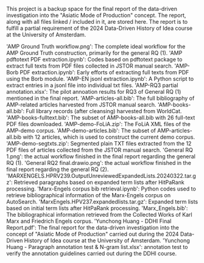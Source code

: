 This project is a backup space for the final report of the data-driven investigation into the "Asiatic Mode of Production" concept.
The report, along with all files linked / included in it, are stored here.
The report is to fulfill a partial requirement of the 2024 Data-Driven History of Idea course at the University of Amsterdam.

'AMP Ground Truth workflow.png': The complete ideal workflow for the AMP Ground Truth construction, primarily for the general RQ (1).
'AMP pdftotext PDF extraction.ipynb': Codes based on pdftotext package to extract full texts from PDF files collected in JSTOR manual search.
'AMP- Borb PDF extraction.ipynb': Early efforts of extracting full texts from PDF using the Borb module.
'AMP-EN jsonl extraction.ipynb': A Python script to extract entries in a jsonl file into individual txt files.
'AMP-RQ3 partial annotation.xlsx': The pilot annoation results for RQ3 of General RQ (1) mentioned in the final report.
'AMP-articles-all.bib': The full bibliography of AMP-related articles harvested from JSTOR manual search.
'AMP-books-all.bib': Full library records (after cleansing) harvested from WorldCat.
'AMP-books-fulltext.bib': The subset of AMP-books-all.bib with 26 full-text PDF files downloaded.
'AMP-demo-FoLiA.zip': The FoLiA XML files of the AMP-demo corpus.
'AMP-demo-articles.bib': The subset of AMP-articles-all.bib with 12 articles, which is used to construct the current demo corpus.
'AMP-demo-segtxts.zip': Segmented plain TXT files extracted from the 12 PDF files of articles collected from the JSTOR manual search.
'General RQ 1.png': the actual workflow finished in the final report regarding the general RQ (1).
'General RQ2 final.drawio.png': the actual workflow finished in the final report regarding the general RQ (2).
'MARXENGELS.HPRV239.OutputUnreviewedExpandedLists.20240322.tar.gz':  Retrieved paragraphs based on expanded term lists after HitPaRank processing.
'Marx-Engels corpus bib retrieval.ipynb': Python codes used to retrieve bibliographical information of the Marx-Engels corpus on AutoSearch.
'MarxEngels.HPV237.expandedlists.tar.gz': Expanded term lists based on initial term lists after HitPaRank processing.
'Marx_Engels.bib': The bibliographical information retrieved from the Collected Works of Karl Marx and Friedrich Engels corpus.
'Yunchong Huang - DDHI Final Report.pdf': The final report for the data-driven investigation into the concept of "Asiatic Mode of Production" carried out during the 2024 Data-Driven History of Idea course at the University of Amsterdam.
'Yunchong Huang - Paragraph annotation test & N-gram list.xlsx': annotation test to verify the annotation guidelines carried out during the DDHI course.
